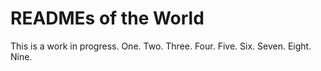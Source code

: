 # READMEs of the World

This is a work in progress. One. Two. Three. Four. Five. Six. Seven. Eight. Nine.